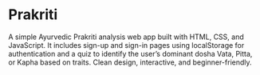 # Prakriti
A simple Ayurvedic Prakriti analysis web app built with HTML, CSS, and JavaScript. It includes sign-up and sign-in pages using localStorage for authentication and a quiz to identify the user’s dominant dosha Vata, Pitta, or Kapha based on traits. Clean design, interactive, and beginner-friendly.
